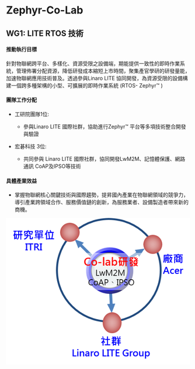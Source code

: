 # Zephyr-Co-Lab

## WG1: LITE RTOS 技術   

#### 推動執行目標
針對物聯網跨平台、多樣化、資源受限之設備端，期能提供一致性的即時作業系統，管理佈署分配資源，降低研發成本縮短上市時間，聚集產官學研的研發量能，加速物聯網應用技術普及。透過參與Linaro LITE 協同開發，為資源受限的設備構建一個跨多種架構的小型、可擴展的即時作業系統 (RTOS- Zephyr™ )


#### 團隊工作分配

* 工研院團隊1位: 
  * 參與Linaro LITE 國際社群，協助進行Zephyr™ 平台等多項技術整合開發與驗證
  
* 宏碁科技 3位: 
  * 共同參與 Linaro LITE 國際社群，協同開發LwM2M、記憶體保護、網路通訊 CoAP及IPSO等技術

#### 具體產業效益
* 掌握物聯網核心關鍵技術與國際趨勢，提昇國內產業在物聯網領域的競爭力，導引產業跨領域合作、服務價值鏈的創新，為服務業者、設備製造者帶來新的商機。


<p align="center">
  <img src="https://github.com/twoss-io/Zephyr-Co-Lab/blob/master/img/zephyr_intro1.png">
</p>
